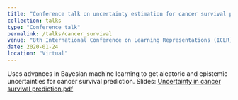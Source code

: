 ```yaml
---
title: "Conference talk on uncertainty estimation for cancer survival prediction"
collection: talks
type: "Conference talk"
permalink: /talks/cancer_survival
venue: "8th International Conference on Learning Representations (ICLR), 2020"
date: 2020-01-24
location: "Virtual"
---
```

Uses advances in Bayesian machine learning to get aleatoric and epistemic uncertainties for cancer survival prediction. Slides: [Uncertainty in cancer survival prediction.pdf](https://github.com/hrushikeshloya/hrushikeshloya.github.io/files/7104173/Uncertainty.in.cancer.survival.prediction.pdf)



